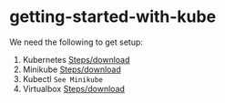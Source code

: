 # getting-started-with-kube

We need the following to get setup:

1. Kubernetes [Steps/download](https://blog.codeship.com/getting-started-with-kubernetes/)
2. Minikube [Steps/download](https://www.linux.com/learn/getting-started-kubernetes-easy-minikube)
3. Kubectl `See Minikube`
4. Virtualbox [Steps/download](https://www.linux.com/learn/getting-started-kubernetes-easy-minikube)

